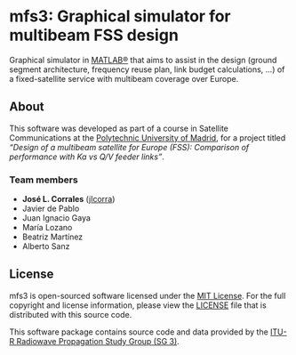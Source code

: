 # mfs3: Graphical simulator for multibeam FSS design

Graphical simulator in [MATLAB®](http://www.mathworks.com/products/matlab/) that aims to assist in the design (ground segment architecture, frequency reuse plan, link budget calculations, ...) of a fixed-satellite service with multibeam coverage over Europe.


## About
This software was developed as part of a course in Satellite Communications at the [Polytechnic University of Madrid](http://www.upm.es), for a project titled *“Design of a multibeam satellite for Europe (FSS): Comparison of performance with Ka vs Q/V feeder links”*.

### Team members
- **José L. Corrales** ([jlcorra](https://github.com/jlcorra))
- Javier de Pablo
- Juan Ignacio Gaya
- María Lozano
- Beatriz Martínez
- Alberto Sanz


## License
mfs3 is open-sourced software licensed under the [MIT License](http://opensource.org/licenses/MIT). For the full copyright and license information, please view the [LICENSE](LICENSE) file that is distributed with this source code.

This software package contains source code and data provided by the [ITU-R Radiowave Propagation Study Group (SG 3)](http://www.itu.int/en/ITU-R/study-groups/rsg3/Pages/iono-tropo-spheric.aspx).
